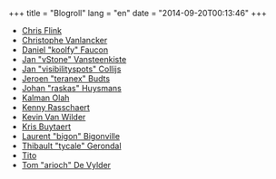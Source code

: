 +++
title = "Blogroll"
lang = "en"
date = "2014-09-20T00:13:46"
+++


* [Chris Flink](http://www.chrisflink.nl/)
* [Christophe Vanlancker](https://blog.carroarmato0.be/)
* [Daniel "koolfy" Faucon](http://koolfy.be/)
* [Jan "vStone" Vansteenkiste](http://vstone.eu/)
* [Jan "visibilityspots" Collijs](https://visibilityspots.com/)
* [Jeroen "teranex" Budts](http://budts.be/)
* [Johan "raskas" Huysmans](http://raskas.be)
* [Kalman Olah](http://kalmanolah.net/)
* [Kenny Rasschaert](http://blog.kennyrasschaert.be/)
* [Kevin Van Wilder](www.van-wilder.be)
* [Kris Buytaert](http://www.krisbuytaert.be/blog/)
* [Laurent "bigon" Bigonville](http://blog.bigon.be/)
* [Thibault "tycale" Gerondal](http://tycale.be/)
* [Tito](http://blog.webtito.be/)
* [Tom "arioch" De Vylder](http://penumbra.be)


